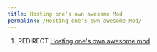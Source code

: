```yaml
---
title: Hosting one's own awesome Mod
permalink: /Hosting_one's_own_awesome_Mod/
---
```


1.  REDIRECT [Hosting one's own awesome
    mod](Hosting_one's_own_awesome_mod "wikilink")